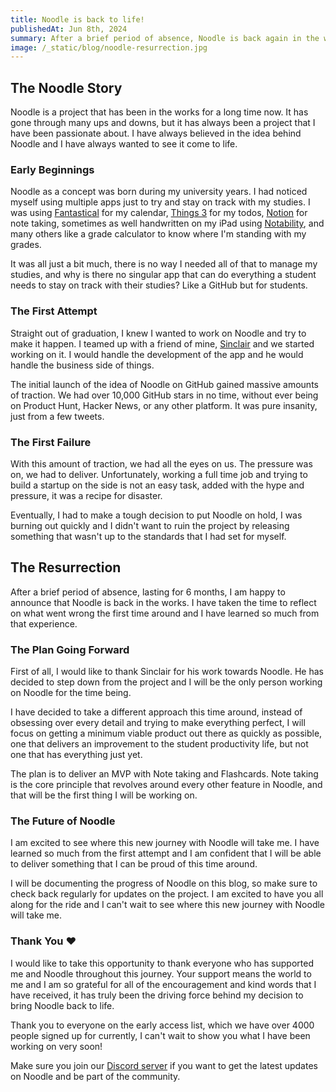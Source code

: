 ```yaml
---
title: Noodle is back to life!
publishedAt: Jun 8th, 2024
summary: After a brief period of absence, Noodle is back again in the works. Learn more about what we have been up to, the story until now and what's next in the future of Noodle!
image: /_static/blog/noodle-resurrection.jpg
---
```


## The Noodle Story

Noodle is a project that has been in the works for a long time now. It has gone through many ups and downs, but it has always been a project that I have been passionate about. I have always believed in the idea behind Noodle and I have always wanted to see it come to life.

### Early Beginnings

Noodle as a concept was born during my university years. I had noticed myself using multiple apps just to try and stay on track with my studies. I was using [Fantastical](https://flexibits.com/fantastical) for my calendar, [Things 3](https://culturedcode.com/things/) for my todos, [Notion](https://notion.so) for note taking, sometimes as well handwritten on my iPad using [Notability](https://notability.com/), and many others like a grade calculator to know where I'm standing with my grades.

It was all just a bit much, there is no way I needed all of that to manage my studies, and why is there no singular app that can do everything a student needs to stay on track with their studies? Like a GitHub but for students.

### The First Attempt

Straight out of graduation, I knew I wanted to work on Noodle and try to make it happen. I teamed up with a friend of mine, [Sinclair](https://x.com/F1VEBORDIER) and we started working on it. I would handle the development of the app and he would handle the business side of things.

The initial launch of the idea of Noodle on GitHub gained massive amounts of traction. We had over 10,000 GitHub stars in no time, without ever being on Product Hunt, Hacker News, or any other platform. It was pure insanity, just from a few tweets.

### The First Failure

With this amount of traction, we had all the eyes on us. The pressure was on, we had to deliver. Unfortunately, working a full time job and trying to build a startup on the side is not an easy task, added with the hype and pressure, it was a recipe for disaster.

Eventually, I had to make a tough decision to put Noodle on hold, I was burning out quickly and I didn't want to ruin the project by releasing something that wasn't up to the standards that I had set for myself.

## The Resurrection

After a brief period of absence, lasting for 6 months, I am happy to announce that Noodle is back in the works. I have taken the time to reflect on what went wrong the first time around and I have learned so much from that experience.

### The Plan Going Forward

First of all, I would like to thank Sinclair for his work towards Noodle. He has decided to step down from the project and I will be the only person working on Noodle for the time being.

I have decided to take a different approach this time around, instead of obsessing over every detail and trying to make everything perfect, I will focus on getting a minimum viable product out there as quickly as possible, one that delivers an improvement to the student productivity life, but not one that has everything just yet.

The plan is to deliver an MVP with Note taking and Flashcards. Note taking is the core principle that revolves around every other feature in Noodle, and that will be the first thing I will be working on.

### The Future of Noodle

I am excited to see where this new journey with Noodle will take me. I have learned so much from the first attempt and I am confident that I will be able to deliver something that I can be proud of this time around.

I will be documenting the progress of Noodle on this blog, so make sure to check back regularly for updates on the project. I am excited to have you all along for the ride and I can't wait to see where this new journey with Noodle will take me.

### Thank You ❤️

I would like to take this opportunity to thank everyone who has supported me and Noodle throughout this journey. Your support means the world to me and I am so grateful for all of the encouragement and kind words that I have received, it has truly been the driving force behind my decision to bring Noodle back to life.

Thank you to everyone on the early access list, which we have over 4000 people signed up for currently, I can't wait to show you what I have been working on very soon!

Make sure you join our [Discord server](https://discord.gg/ewKmQd8kYm) if you want to get the latest updates on Noodle and be part of the community.
